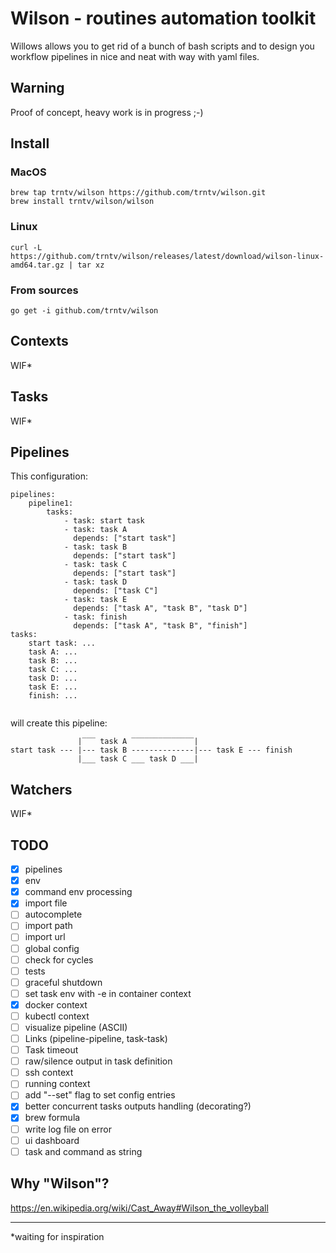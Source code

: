 # Wilson - routines automation toolkit
Willows allows you to get rid of a bunch of bash scripts and to design you workflow pipelines in nice and neat with way 
with yaml files. 

## Warning
Proof of concept, heavy work is in progress ;-)

## Install
### MacOS
```
brew tap trntv/wilson https://github.com/trntv/wilson.git
brew install trntv/wilson/wilson
```
### Linux
```
curl -L https://github.com/trntv/wilson/releases/latest/download/wilson-linux-amd64.tar.gz | tar xz
```
### From sources
```
go get -i github.com/trntv/wilson
```

## Contexts
WIF*

## Tasks
WIF*

## Pipelines
This configuration:
```
pipelines:
    pipeline1:
        tasks:
            - task: start task
            - task: task A
              depends: ["start task"]
            - task: task B
              depends: ["start task"]
            - task: task C
              depends: ["start task"]
            - task: task D
              depends: ["task C"]
            - task: task E
              depends: ["task A", "task B", "task D"]
            - task: finish
              depends: ["task A", "task B", "finish"]
tasks:
    start task: ...
    task A: ...
    task B: ...
    task C: ...
    task D: ...
    task E: ...
    finish: ...
    
```
will create this pipeline:
```
               |‾‾‾ task A ‾‾‾‾‾‾‾‾‾‾‾‾‾‾|
start task --- |--- task B --------------|--- task E --- finish
               |___ task C ___ task D ___|
```

## Watchers
WIF*

## TODO
 - [x] pipelines
 - [x] env
 - [x] command env processing
 - [x] import file
 - [ ] autocomplete
 - [ ] import path
 - [ ] import url
 - [ ] global config
 - [ ] check for cycles
 - [ ] tests
 - [ ] graceful shutdown
 - [ ] set task env with -e in container context
 - [x] docker context
 - [ ] kubectl context
 - [ ] visualize pipeline (ASCII)
 - [ ] Links (pipeline-pipeline, task-task)
 - [ ] Task timeout
 - [ ] raw/silence output in task definition
 - [ ] ssh context
 - [ ] running context
 - [ ] add "--set" flag to set config entries
 - [x] better concurrent tasks outputs handling (decorating?)
 - [X] brew formula
 - [ ] write log file on error
 - [ ] ui dashboard
 - [ ] task and command as string

## Why "Wilson"?
https://en.wikipedia.org/wiki/Cast_Away#Wilson_the_volleyball

---
*waiting for inspiration
